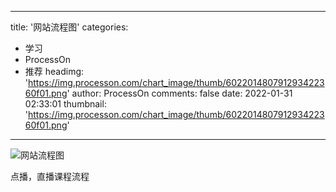 
---
title: '网站流程图'
categories: 
 - 学习
 - ProcessOn
 - 推荐
headimg: 'https://img.processon.com/chart_image/thumb/602201480791293422360f01.png'
author: ProcessOn
comments: false
date: 2022-01-31 02:33:01
thumbnail: 'https://img.processon.com/chart_image/thumb/602201480791293422360f01.png'
---

<div>   
<img class="thumb" alt="网站流程图" src="https://img.processon.com/chart_image/thumb/602201480791293422360f01.png" referrerpolicy="no-referrer">
<p>点播，直播课程流程</p>  
</div>
            